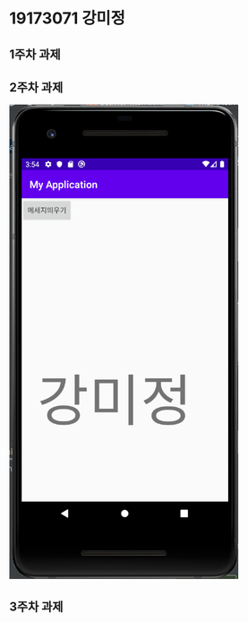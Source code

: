 # 19173071 강미정

## 1주차 과제

## 2주차 과제
<img width="" height="" src="./Png/My Application.PNG"></img>

## 3주차 과제
